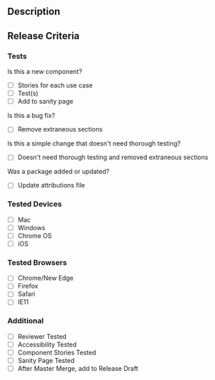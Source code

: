 ## Description

## Release Criteria

### Tests

Is this a new component?

- [ ] Stories for each use case
- [ ] Test(s)
- [ ] Add to sanity page

Is this a bug fix?

- [ ] Remove extraneous sections

Is this a simple change that doesn't need thorough testing?

- [ ] Doesn't need thorough testing and removed extraneous sections

Was a package added or updated?

- [ ] Update attributions file

### Tested Devices

- [ ] Mac
- [ ] Windows
- [ ] Chrome OS
- [ ] iOS

### Tested Browsers

- [ ] Chrome/New Edge
- [ ] Firefox
- [ ] Safari
- [ ] IE11

### Additional

- [ ] Reviewer Tested
- [ ] Accessibility Tested
- [ ] Component Stories Tested
- [ ] Sanity Page Tested
- [ ] After Master Merge, add to Release Draft
